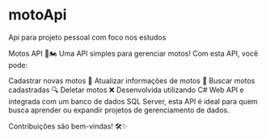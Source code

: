 # motoApi
Api para projeto pessoal com foco nos estudos


Motos API 🚀🏍️
Uma API simples para gerenciar motos! Com esta API, você pode:

Cadastrar novas motos 📝
Atualizar informações de motos 🔄
Buscar motos cadastradas 🔍
Deletar motos ❌
Desenvolvida utilizando C# Web API e integrada com um banco de dados SQL Server, esta API é ideal para quem busca aprender ou expandir projetos de gerenciamento de dados.

Contribuições são bem-vindas! 🛠️✨
